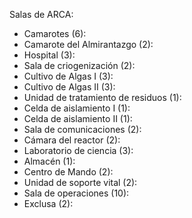 
Salas de ARCA:
- Camarotes (6):
- Camarote del Almirantazgo (2):
- Hospital (3):
- Sala de criogenización (2):
- Cultivo de Algas I (3):
- Cultivo de Algas II (3):
- Unidad de tratamiento de residuos (1):
- Celda de aislamiento I (1):
- Celda de aislamiento II (1):
- Sala de comunicaciones (2):
- Cámara del reactor (2):
- Laboratorio de ciencia (3):
- Almacén (1):
- Centro de Mando (2):
- Unidad de soporte vital (2): 
- Sala de operaciones (10):
- Exclusa (2):